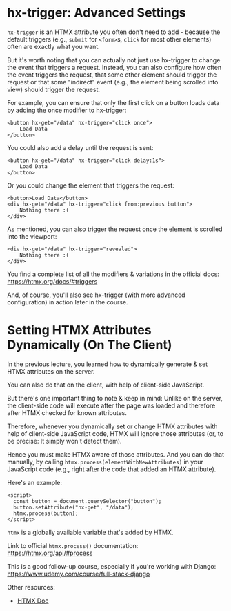 <h1>hx-trigger: Advanced Settings</h1>

`hx-trigger` is an HTMX attribute you often don't need to add - because the default triggers (e.g., `submit` for `<form>`s, `click` for most other elements) often are exactly what you want.

But it's worth noting that you can actually not just use hx-trigger to change the event that triggers a request. Instead, you can also configure how often the event triggers the request, that some other element should trigger the request or that some "indirect" event (e.g., the element being scrolled into view) should trigger the request.

For example, you can ensure that only the first click on a button loads data by adding the once modifier to hx-trigger:

```
<button hx-get="/data" hx-trigger="click once">
    Load Data
</button>
```
You could also add a delay until the request is sent:

```
<button hx-get="/data" hx-trigger="click delay:1s">
    Load Data
</button>
```
Or you could change the element that triggers the request:

```
<button>Load Data</button>
<div hx-get="/data" hx-trigger="click from:previous button">
    Nothing there :(
</div>
```
As mentioned, you can also trigger the request once the element is scrolled into the viewport:
```
<div hx-get="/data" hx-trigger="revealed">
    Nothing there :(
</div>
```
You find a complete list of all the modifiers & variations in the official docs: https://htmx.org/docs/#triggers

And, of course, you'll also see hx-trigger (with more advanced configuration) in action later in the course.



<h1>Setting HTMX Attributes Dynamically (On The Client)</h1>
In the previous lecture, you learned how to dynamically generate & set HTMX attributes on the server.

You can also do that on the client, with help of client-side JavaScript.

But there's one important thing to note & keep in mind: Unlike on the server, the client-side code will execute after the page was loaded and therefore after HTMX checked for known attributes.

Therefore, whenever you dynamically set or change HTMX attributes with help of client-side JavaScript code, HTMX will ignore those attributes (or, to be precise: It simply won't detect them).

Hence you must make HTMX aware of those attributes. And you can do that manually, by calling `htmx.process(elementWithNewAttributes)` in your JavaScript code (e.g., right after the code that added an HTMX attribute).

Here's an example:

```
<script>
  const button = document.querySelector("button");
  button.setAttribute("hx-get", "/data");
  htmx.process(button);
</script>
```

`htmx` is a globally available variable that's added by HTMX.

Link to official `htmx.process()` documentation: https://htmx.org/api/#process


This is a good follow-up course, especially if you're working with Django:
https://www.udemy.com/course/full-stack-django

Other resources:
- [HTMX Doc](https://htmx.org/docs/)